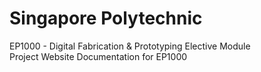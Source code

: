 # Singapore Polytechnic
EP1000 - Digital Fabrication & Prototyping Elective Module <br>
Project Website Documentation for EP1000
